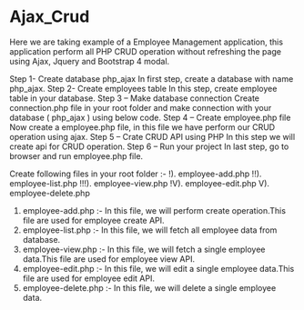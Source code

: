 # Ajax_Crud

Here we are taking example of a Employee Management application, this application perform all PHP CRUD operation without refreshing the page using Ajax, Jquery and Bootstrap 4 modal.

Step 1-  Create database php_ajax In first  step, create a database with name php_ajax.
Step 2-  Create employees table In this step, create employee table in your database.
Step 3 – Make database connection Create connection.php file in your root folder and make connection with your database ( php_ajax ) using below code.
Step 4 – Create employee.php file Now create a employee.php file, in this file we have perform our CRUD operation using ajax.
Step 5 – Crate CRUD API using PHP In this step we will create api for CRUD operation.
Step 6 –  Run your project In last step, go to browser and run employee.php file.

Create following files in your root folder :-
!).   employee-add.php
!!).  employee-list.php
!!!). employee-view.php
!V).  employee-edit.php
V).   employee-delete.php

1) employee-add.php    :- In this file, we will perform create operation.This file are used for employee create API.
2) employee-list.php   :- In this file, we will fetch all employee data from database. 
3) employee-view.php   :- In this file, we will fetch a single employee data.This file are used for employee view API.
4) employee-edit.php   :- In this file, we will edit a single employee data.This file are used for employee edit API.
5) employee-delete.php :- In this file, we will delete a single employee data.
